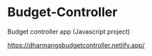 # Budget-Controller
Budget controller app (Javascript project)

https://dharmangsbudgetcontroller.netlify.app/


